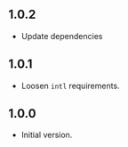 ## 1.0.2
- Update dependencies

## 1.0.1

- Loosen `intl` requirements.

## 1.0.0

- Initial version.
